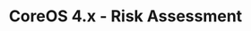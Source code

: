---
permalink: /product-documents/coreos4/nist-800-53/ra/
layout: control_family
title: CoreOS 4.x - Risk Assessment
category: Product Documents
lead: |
  Control responses for NIST 800-53 rev4.
subnav:
  data: components.coreos4.satisfies
  href: ['#%', control_key]
  text: control_key
product_info:
  name: CoreOs 4.x
  opencontrol_component: coreos4
  control_family_shorthand: RA
---